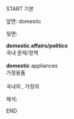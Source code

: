 START
기본

앞면:
domestic


뒷면:
<div><b>domestic affairs/politics</b> </div><div>국내 문제/정책<br><br><div><b>domestic</b> appliances </div><div>가정용품<br><br>국내의 , 가정의</div></div>


해석:

END